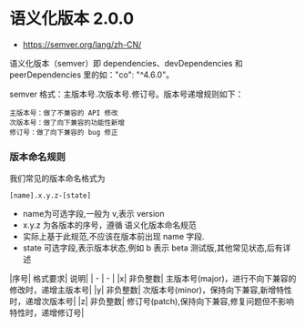 # 语义化版本 2.0.0

* https://semver.org/lang/zh-CN/

语义化版本（semver）即 dependencies、devDependencies 和 peerDependencies 里的如："co": "^4.6.0"。

semver 格式：主版本号.次版本号.修订号。版本号递增规则如下：
```
主版本号：做了不兼容的 API 修改
次版本号：做了向下兼容的功能性新增
修订号：做了向下兼容的 bug 修正
```

### 版本命名规则
我们常见的版本命名格式为
```
[name].x.y.z-[state]
```
- name为可选字段,一般为 v,表示 version
- x.y.z 为各版本的序号，遵循 语义化版本命名规范
- 实际上基于此规范,不应该在版本前出现 name 字段.
- state 可选字段,表示版本状态,例如 b 表示 beta 测试版,其他常见状态,后有详述



|序号|	格式要求|	说明|
| - | - | 
|x|	非负整数|	主版本号(major)，进行不向下兼容的修改时，递增主版本号|
|y|	非负整数|	次版本号(minor)，保持向下兼容,新增特性时，递增次版本号|
|z|	非负整数|	修订号(patch),保持向下兼容,修复问题但不影响特性时，递增修订号|
